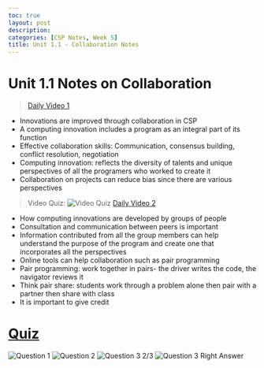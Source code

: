 ```yaml
---
toc: true
layout: post
description: 
categories: [CSP Notes, Week 5]
title: Unit 1.1 - Collaboration Notes
---
```

# Unit 1.1 Notes on Collaboration
> [Daily Video 1](https://apclassroom.collegeboard.org/103/home?apd=h28y7bzid3&unit=1)
- Innovations are improved through collaboration in CSP
- A computing innovation includes a program as an integral part of its function
- Effective collaboration skills: Communication, consensus building, conflict resolution, negotiation
- Computing innovation: reflects the diversity of talents and unique perspectives of all the programers who worked to create it
- Collaboration on projects can reduce bias since there are various perspectives
> Video Quiz:
![]({{site.baseurl}}/images/quiz1.png "Video Quiz")
> [Daily Video 2](https://apclassroom.collegeboard.org/103/home?apd=ewqpdjxtpi&unit=1)
- How computing innovations are developed by groups of people
- Consultation and communication between peers is important
- Information contributed from all the group members can help understand the purpose of the program and create one that incorporates all the perspectives
- Online tools can help collaboration such as pair programming
- Pair programming: work together in pairs- the driver writes the code, the navigator reviews it
- Think pair share: students work through a problem alone then pair with a partner then share with class
- It is important to give credit
# [Quiz](https://apclassroom.collegeboard.org/103/assessments/assignments/47046174)
![]({{site.baseurl}}/images/question1.png "Question 1")
![]({{site.baseurl}}/images/question2.png "Question 2")
![]({{site.baseurl}}/images/question3.png "Question 3")
2/3
![]({{site.baseurl}}/images/question3answer.png "Question 3 Right Answer")